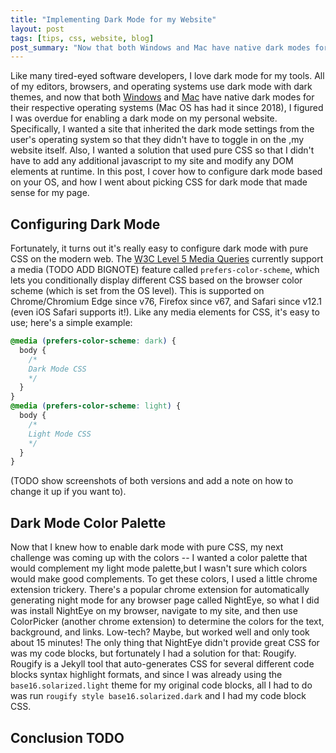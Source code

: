 ```yaml
---
title: "Implementing Dark Mode for my Website"
layout: post
tags: [tips, css, website, blog]
post_summary: "Now that both Windows and Mac have native dark modes for their respective operating systems, I figured I was overdue for enabling a dark mode on my personal website.  Specifically, I wanted a site that inherited the dark mode settings from the user's operating system so that they didn't have to toggle in on the ,my website itself.  Also, I wanted a solution that used pure CSS so that I didn't have to add any additional javascript to my site and modify any DOM elements at runtime.  In this post, I cover how to configure dark mode based on your browser's OS, and how I went about picking CSS for dark mode that made sense for my page."
---
```


Like many tired-eyed software developers, I love dark mode for my tools.  All of my editors, browsers, and operating systems use dark mode with dark themes, and now that both [Windows](https://www.cnet.com/how-to/windows-10-dark-mode-is-here-turn-it-on-now/) and [Mac](https://developer.apple.com/videos/play/wwdc2018/210/) have native dark modes for their respective operating systems (Mac OS has had it since 2018), I figured I was overdue for enabling a dark mode on my personal website.  Specifically, I wanted a site that inherited the dark mode settings from the user's operating system so that they didn't have to toggle in on the ,my website itself.  Also, I wanted a solution that used pure CSS so that I didn't have to add any additional javascript to my site and modify any DOM elements at runtime.  In this post, I cover how to configure dark mode based on your OS, and how I went about picking CSS for dark mode that made sense for my page.

## Configuring Dark Mode

Fortunately, it turns out it's really easy to configure dark mode with pure CSS on the modern web.  The [W3C Level 5 Media Queries](https://drafts.csswg.org/mediaqueries-5/) currently support a media (TODO ADD BIGNOTE) feature called `prefers-color-scheme`, which lets you conditionally display different CSS based on the browser color scheme (which is set from the OS level).  This is supported on Chrome/Chromium Edge since v76, Firefox since v67, and Safari since v12.1 (even iOS Safari supports it!).  Like any media elements for CSS, it's easy to use; here's a simple example:

```css
@media (prefers-color-scheme: dark) {
  body {
    /*
    Dark Mode CSS
    */
  }
}
@media (prefers-color-scheme: light) {
  body {
    /*
    Light Mode CSS
    */
  }
}
```

(TODO show screenshots of both versions and add a note on how to change it up if you want to).

## Dark Mode Color Palette

Now that I knew how to enable dark mode with pure CSS, my next challenge was coming up with the colors -- I wanted a color palette that would complement my light mode palette,but I wasn't sure which colors would make good complements.  To get these colors, I used a little chrome extension trickery.  There's a popular chrome extension for automatically generating night mode for any browser page called NightEye, so what I did was install NightEye on my browser, navigate to my site, and then use ColorPicker (another chrome extension) to determine the colors for the text, background, and links.  Low-tech?  Maybe, but worked well and only took about 15 minutes!  The only thing that NightEye didn't provide great CSS for was my code blocks, but fortunately I had a solution for that: Rougify.  Rougify is a Jekyll tool that auto-generates CSS for several different code blocks syntax highlight formats, and since I was already using the `base16.solarized.light` theme for my original code blocks, all I had to do was run `rougify style base16.solarized.dark` and I had my code block CSS.

## Conclusion TODO